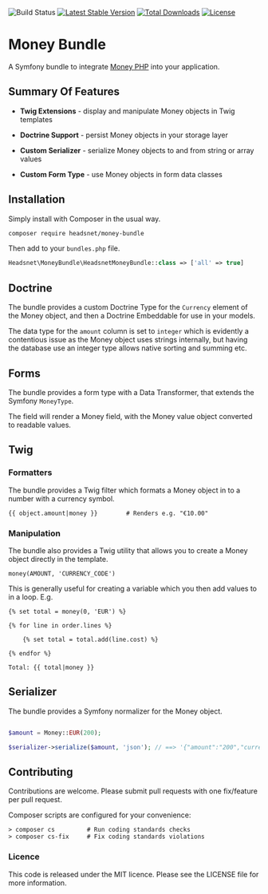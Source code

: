 ![Build Status](https://github.com/headsnet/money-bundle/actions/workflows/ci.yaml/badge.svg)
[![Latest Stable Version](https://poser.pugx.org/headsnet/money-bundle/v)](//packagist.org/packages/headsnet/money-bundle)
[![Total Downloads](https://poser.pugx.org/headsnet/money-bundle/downloads)](//packagist.org/packages/headsnet/money-bundle)
[![License](https://poser.pugx.org/headsnet/money-bundle/license)](//packagist.org/packages/headsnet/money-bundle)

Money Bundle
==

A Symfony bundle to integrate [Money PHP](https://github.com/moneyphp/money) into your application.

## Summary Of Features


- **Twig Extensions** - display and manipulate Money objects in Twig templates


- **Doctrine Support** - persist Money objects in your storage layer


- **Custom Serializer** - serialize Money objects to and from string or array values


- **Custom Form Type** - use Money objects in form data classes

## Installation

Simply install with Composer in the usual way.

```bash
composer require headsnet/money-bundle
```

Then add to your `bundles.php` file.

```php
Headsnet\MoneyBundle\HeadsnetMoneyBundle::class => ['all' => true]
```

## Doctrine

The bundle provides a custom Doctrine Type for the `Currency` element of the Money object, and then a Doctrine 
Embeddable for use in your models.

The data type for the `amount` column is set to `integer` which is evidently a contentious issue as the Money object 
uses strings internally, but having the database use an integer type allows native sorting and summing etc.

## Forms

The bundle provides a form type with a Data Transformer, that extends the Symfony `MoneyType`.

The field will render a Money field, with the Money value object converted to readable values.

## Twig

### Formatters

The bundle provides a Twig filter which formats a Money object in to a number with a currency symbol.

```twig
{{ object.amount|money }}        # Renders e.g. "€10.00"
```

### Manipulation

The bundle also provides a Twig utility that allows you to create a Money object directly in the template.

```twig
money(AMOUNT, 'CURRENCY_CODE')
```

This is generally useful for creating a variable which you then add values to in a loop. E.g.

```twig
{% set total = money(0, 'EUR') %}

{% for line in order.lines %}

	{% set total = total.add(line.cost) %}

{% endfor %}

Total: {{ total|money }}

```

## Serializer

The bundle provides a Symfony normalizer for the Money object.

```php

$amount = Money::EUR(200);

$serializer->serialize($amount, 'json'); // ==> '{"amount":"200","currency":"EUR"}'

```

## Contributing

Contributions are welcome. Please submit pull requests with one fix/feature per
pull request.

Composer scripts are configured for your convenience:

```
> composer cs         # Run coding standards checks
> composer cs-fix     # Fix coding standards violations
```

### Licence

This code is released under the MIT licence. Please see the LICENSE file for more information.


